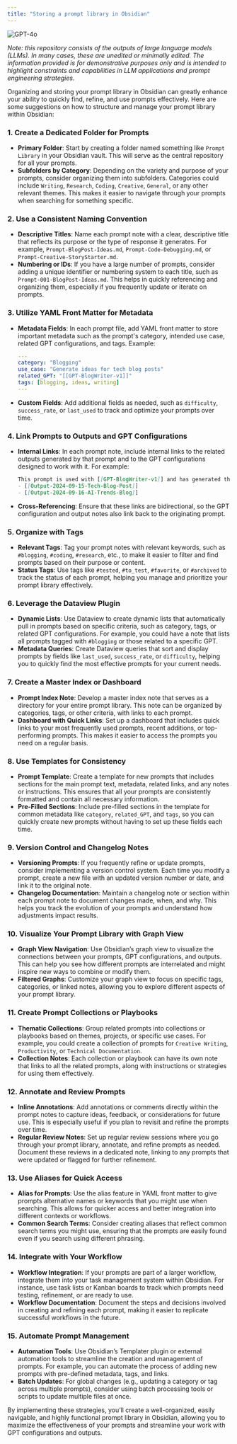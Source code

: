 ```yaml
---
title: "Storing a prompt library in Obsidian"
---
```

![GPT-4o](https://img.shields.io/badge/GPT--4o-3333FF?style=for-the-badge&logo=openai&logoColor=white)



*Note: this repository consists of the outputs of large language models (LLMs). In many cases, these are unedited or minimally edited. The information provided is for demonstrative purposes only and is intended to highlight constraints and capabilities in LLM applications and prompt engineering strategies.*


Organizing and storing your prompt library in Obsidian can greatly enhance your ability to quickly find, refine, and use prompts effectively. Here are some suggestions on how to structure and manage your prompt library within Obsidian:

### 1. **Create a Dedicated Folder for Prompts**
   - **Primary Folder**: Start by creating a folder named something like `Prompt Library` in your Obsidian vault. This will serve as the central repository for all your prompts.
   - **Subfolders by Category**: Depending on the variety and purpose of your prompts, consider organizing them into subfolders. Categories could include `Writing`, `Research`, `Coding`, `Creative`, `General`, or any other relevant themes. This makes it easier to navigate through your prompts when searching for something specific.

### 2. **Use a Consistent Naming Convention**
   - **Descriptive Titles**: Name each prompt note with a clear, descriptive title that reflects its purpose or the type of response it generates. For example, `Prompt-BlogPost-Ideas.md`, `Prompt-Code-Debugging.md`, or `Prompt-Creative-StoryStarter.md`.
   - **Numbering or IDs**: If you have a large number of prompts, consider adding a unique identifier or numbering system to each title, such as `Prompt-001-BlogPost-Ideas.md`. This helps in quickly referencing and organizing them, especially if you frequently update or iterate on prompts.

### 3. **Utilize YAML Front Matter for Metadata**
   - **Metadata Fields**: In each prompt file, add YAML front matter to store important metadata such as the prompt's category, intended use case, related GPT configurations, and tags. Example:
     ```yaml
     ---
     category: "Blogging"
     use_case: "Generate ideas for tech blog posts"
     related_GPT: "[[GPT-BlogWriter-v1]]"
     tags: [blogging, ideas, writing]
     ---
     ```
   - **Custom Fields**: Add additional fields as needed, such as `difficulty`, `success_rate`, or `last_used` to track and optimize your prompts over time.

### 4. **Link Prompts to Outputs and GPT Configurations**
   - **Internal Links**: In each prompt note, include internal links to the related outputs generated by that prompt and to the GPT configurations designed to work with it. For example:
     ```markdown
     This prompt is used with [[GPT-BlogWriter-v1]] and has generated the following outputs:
     - [[Output-2024-09-15-Tech-Blog-Post]]
     - [[Output-2024-09-16-AI-Trends-Blog]]
     ```
   - **Cross-Referencing**: Ensure that these links are bidirectional, so the GPT configuration and output notes also link back to the originating prompt.

### 5. **Organize with Tags**
   - **Relevant Tags**: Tag your prompt notes with relevant keywords, such as `#blogging`, `#coding`, `#research`, etc., to make it easier to filter and find prompts based on their purpose or content.
   - **Status Tags**: Use tags like `#tested`, `#to_test`, `#favorite`, or `#archived` to track the status of each prompt, helping you manage and prioritize your prompt library effectively.

### 6. **Leverage the Dataview Plugin**
   - **Dynamic Lists**: Use Dataview to create dynamic lists that automatically pull in prompts based on specific criteria, such as category, tags, or related GPT configurations. For example, you could have a note that lists all prompts tagged with `#blogging` or those related to a specific GPT.
   - **Metadata Queries**: Create Dataview queries that sort and display prompts by fields like `last_used`, `success_rate`, or `difficulty`, helping you to quickly find the most effective prompts for your current needs.

### 7. **Create a Master Index or Dashboard**
   - **Prompt Index Note**: Develop a master index note that serves as a directory for your entire prompt library. This note can be organized by categories, tags, or other criteria, with links to each prompt.
   - **Dashboard with Quick Links**: Set up a dashboard that includes quick links to your most frequently used prompts, recent additions, or top-performing prompts. This makes it easier to access the prompts you need on a regular basis.

### 8. **Use Templates for Consistency**
   - **Prompt Template**: Create a template for new prompts that includes sections for the main prompt text, metadata, related links, and any notes or instructions. This ensures that all your prompts are consistently formatted and contain all necessary information.
   - **Pre-Filled Sections**: Include pre-filled sections in the template for common metadata like `category`, `related_GPT`, and `tags`, so you can quickly create new prompts without having to set up these fields each time.

### 9. **Version Control and Changelog Notes**
   - **Versioning Prompts**: If you frequently refine or update prompts, consider implementing a version control system. Each time you modify a prompt, create a new file with an updated version number or date, and link it to the original note.
   - **Changelog Documentation**: Maintain a changelog note or section within each prompt note to document changes made, when, and why. This helps you track the evolution of your prompts and understand how adjustments impact results.

### 10. **Visualize Your Prompt Library with Graph View**
   - **Graph View Navigation**: Use Obsidian’s graph view to visualize the connections between your prompts, GPT configurations, and outputs. This can help you see how different prompts are interrelated and might inspire new ways to combine or modify them.
   - **Filtered Graphs**: Customize your graph view to focus on specific tags, categories, or linked notes, allowing you to explore different aspects of your prompt library.

### 11. **Create Prompt Collections or Playbooks**
   - **Thematic Collections**: Group related prompts into collections or playbooks based on themes, projects, or specific use cases. For example, you could create a collection of prompts for `Creative Writing`, `Productivity`, or `Technical Documentation`.
   - **Collection Notes**: Each collection or playbook can have its own note that links to all the related prompts, along with instructions or strategies for using them effectively.

### 12. **Annotate and Review Prompts**
   - **Inline Annotations**: Add annotations or comments directly within the prompt notes to capture ideas, feedback, or considerations for future use. This is especially useful if you plan to revisit and refine the prompts over time.
   - **Regular Review Notes**: Set up regular review sessions where you go through your prompt library, annotate, and refine prompts as needed. Document these reviews in a dedicated note, linking to any prompts that were updated or flagged for further refinement.

### 13. **Use Aliases for Quick Access**
   - **Alias for Prompts**: Use the alias feature in YAML front matter to give prompts alternative names or keywords that you might use when searching. This allows for quicker access and better integration into different contexts or workflows.
   - **Common Search Terms**: Consider creating aliases that reflect common search terms you might use, ensuring that the prompts are easily found even if you search using different phrasing.

### 14. **Integrate with Your Workflow**
   - **Workflow Integration**: If your prompts are part of a larger workflow, integrate them into your task management system within Obsidian. For instance, use task lists or Kanban boards to track which prompts need testing, refinement, or are ready to use.
   - **Workflow Documentation**: Document the steps and decisions involved in creating and refining each prompt, making it easier to replicate successful workflows in the future.

### 15. **Automate Prompt Management**
   - **Automation Tools**: Use Obsidian’s Templater plugin or external automation tools to streamline the creation and management of prompts. For example, you can automate the process of adding new prompts with pre-defined metadata, tags, and links.
   - **Batch Updates**: For global changes (e.g., updating a category or tag across multiple prompts), consider using batch processing tools or scripts to update multiple files at once.

By implementing these strategies, you’ll create a well-organized, easily navigable, and highly functional prompt library in Obsidian, allowing you to maximize the effectiveness of your prompts and streamline your work with GPT configurations and outputs.